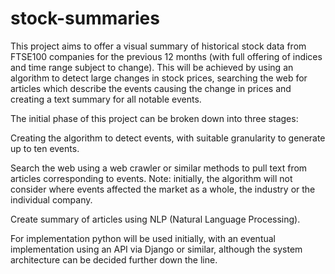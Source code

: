 # stock-summaries
This project aims to offer a visual summary of historical stock data from FTSE100 companies for the previous 12 months (with full offering of indices and time range subject to change). This will be achieved by using an algorithm to detect large changes in stock prices, searching the web for articles which describe the events causing the change in prices and creating a text summary for all notable events.

The initial phase of this project can be broken down into three stages:

Creating the algorithm to detect events, with suitable granularity to generate up to ten events.

Search the web using a web crawler or similar methods to pull text from articles corresponding to events.
Note: initially, the algorithm will not consider where events affected the market as a whole, the industry or the individual company.

Create summary of articles using NLP (Natural Language Processing).


For implementation python will be used initially, with an eventual implementation using an API via Django or similar, although the system architecture can be decided further down the line.
